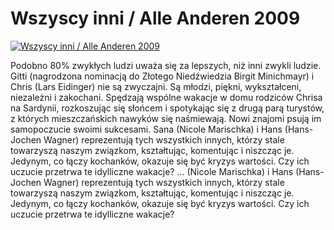 Wszyscy inni / Alle Anderen 2009 
=============
[![Wszyscy inni / Alle Anderen 2009 ](http://vidos.pl/images/player.gif)](http://vidos.pl/wszyscy-inni-alle-anderen-2009)

 Podobno 80% zwykłych ludzi uważa się za lepszych, niż inni zwykli ludzie. Gitti (nagrodzona nominacją do Złotego Niedźwiedzia Birgit Minichmayr) i Chris (Lars Eidinger) nie są zwyczajni. Są młodzi, piękni, wykształceni, niezależni i zakochani. Spędzają wspólne wakacje w domu rodziców Chrisa na Sardynii, rozkoszując się słońcem i spotykając się z drugą parą turystów, z których mieszczańskich nawyków się naśmiewają. Nowi znajomi psują im samopoczucie swoimi sukcesami. Sana (Nicole Marischka) i Hans (Hans-Jochen Wagner) reprezentują tych wszystkich innych, którzy stale towarzyszą naszym związkom, kształtując, komentując i niszcząc je. Jedynym, co łączy kochanków, okazuje się być kryzys wartości. Czy ich uczucie przetrwa te idylliczne wakacje?  ... (Nicole Marischka) i Hans (Hans-Jochen Wagner) reprezentują tych wszystkich innych, którzy stale towarzyszą naszym związkom, kształtując, komentując i niszcząc je. Jedynym, co łączy kochanków, okazuje się być kryzys wartości. Czy ich uczucie przetrwa te idylliczne wakacje?
